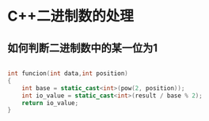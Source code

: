 # C++二进制数的处理

## 如何判断二进制数中的某一位为1

```cpp

int funcion(int data,int position)
{
    int base = static_cast<int>(pow(2, position));
	int io_value = static_cast<int>(result / base % 2);
    return io_value;
}
```
